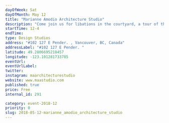 ```yaml
---
dayOfWeek: Sat
dayOfMonth: May 12
title: "Marianne Amodio Architecture Studio"
description: "Come join us for libations in the courtyard, a tour of the studio, and a view of our upcoming and ongoing work.<br> "
startTime: 12-4
endTime: 
type: Design Studios
address: "#102 127 E Pender. , Vancouver, BC, Canada"
addressLabel: "#102 127 E Pender. "
latitude: 49.2806695218457
longitude: -123.101281733785
eventUrl: 
eventUrlLabel: 
twitter: 
instagram: maarchitecturestudio
website: www.maastudio.com
published: true
price: Free
internal_id: 291

category: event-2018-12
priority: 0
slug: 2018-05-12-marianne_amodio_architecture_studio
---
```

